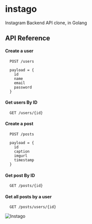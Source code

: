 # instago
Instagram Backend API clone, in Golang

## API Reference

#### Create a user
```http
  POST /users
  
  payload = {
    id
    name
    email
    password
  }
```

#### Get users By ID 

```http
  GET /users/{id}
```
#### Create a post

```http
  POST /posts
  
  payload = {
    id
    caption
    imgurl
    timestamp
  }
```
#### Get post By ID 

```http
  GET /posts/{id}
```
#### Get all posts by a user

```http
  GET /posts/users/{id}
```

![Instago](https://user-images.githubusercontent.com/42074408/136666072-f06dbb02-cb1e-4b6a-bb67-c0bef47fb27d.png)


